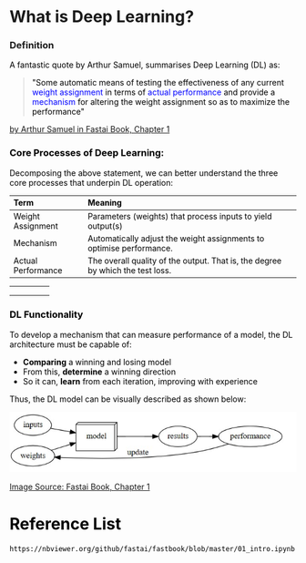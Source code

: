 # **What is Deep Learning?**

<!----------------------------------------------------------- 
                    Quote from Textbook 
------------------------------------------------------------>
### **Definition**

<span style="color:black">
A fantastic quote by Arthur Samuel, summarises Deep Learning (DL) as:

> <span style="color:black"> "Some automatic means of testing the effectiveness of any current <span style="color:blue"> weight assignment <span style="color:black"> in terms of 
<span style="color:blue"> actual performance <span style="color:black"> and provide a <span style="color:blue"> mechanism <span style="color:black"> for altering the weight assignment so as to maximize the performance"

[by Arthur Samuel in Fastai Book, Chapter 1](https://nbviewer.org/github/fastai/fastbook/blob/master/01_intro.ipynb)


<!----------------------------------------------------------- 
                    DL Components 
------------------------------------------------------------>

### **Core Processes of Deep Learning:**

Decomposing the above statement, we can better understand the three core processes that underpin DL operation:

<!--- Table Explaining Concepts--->
| Term | Meaning |
| :---         |     :---      |
 Weight Assignment  | Parameters (weights) that process inputs to yield output(s)
 Mechanism    | Automatically adjust the weight assignments to optimise performance. 
 Actual Performance | The overall quality of the output. That is, the degree by which the test loss.   

|   |   |   |   |   |
|---|---|---|---|---|
|   |   |   |   |   |
|   |   |   |   |   |
|   |   |   |   |   |





### **DL Functionality**
To develop a mechanism that can measure performance of a model, the DL architecture must be capable of:
* **Comparing** a winning and losing model 
* From this, **determine** a winning direction
* So it can, **learn** from each iteration, improving with experience

Thus, the DL model can be visually described as shown below: 

<!---(Photo of myself) -->
<img src="../images/DL_Model.jpg">

[Image Source: Fastai Book, Chapter 1](https://nbviewer.org/github/fastai/fastbook/blob/master/01_intro.ipynb)


# Reference List
    https://nbviewer.org/github/fastai/fastbook/blob/master/01_intro.ipynb

    
